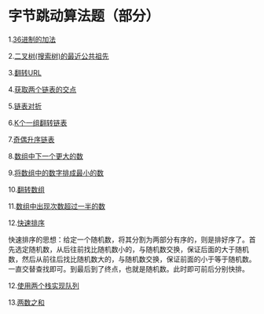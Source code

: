 # 字节跳动算法题（部分）
1.[36进制的加法](https://github.com/Aaron-cdx/swordoffer/blob/master/src/main/java/com/duanxi/byteDance/BaseAdditionOfThritySix.java "36进制的加法")

2.[二叉树(搜索树)的最近公共祖先](https://github.com/Aaron-cdx/swordoffer/blob/master/src/main/java/com/duanxi/byteDance/BaseAdditionOfThritySix.java "二叉树(搜索树)的最近公共祖先")

3.[翻转URL](https://github.com/Aaron-cdx/swordoffer/blob/master/src/main/java/com/duanxi/byteDance/ReverseURL.java "翻转URL")

4.[获取两个链表的交点](https://github.com/Aaron-cdx/swordoffer/blob/master/src/main/java/com/duanxi/byteDance/IntersectionOfTwoListNode.java "获取两个链表的交点")

5.[链表对折](https://github.com/Aaron-cdx/swordoffer/blob/master/src/main/java/com/duanxi/byteDance/FoldTheListNode.java  "链表对折")

6.[K个一组翻转链表](https://github.com/Aaron-cdx/swordoffer/blob/master/src/main/java/com/duanxi/byteDance/ReverseListNodeOfKGroup.java "K个一组翻转链表")

7.[奇偶升序链表](https://github.com/Aaron-cdx/swordoffer/blob/master/src/main/java/com/duanxi/byteDance/ParityAscendingLinkedList.java "奇偶升序链表")

8.[数组中下一个更大的数](https://github.com/Aaron-cdx/swordoffer/blob/master/src/main/java/com/duanxi/byteDance/NextGreaterElement.java "数组中下一个更大的数")

9.[将数组中的数字排成最小的数](https://github.com/Aaron-cdx/swordoffer/blob/master/src/main/java/com/duanxi/byteDance/ArrangeArrayGetMinNumber.java "将数组中的数字排成最小的数")

10.[翻转数组](https://github.com/Aaron-cdx/swordoffer/blob/master/src/main/java/com/duanxi/byteDance/RotateArrayWithTarget.java "翻转数组")

11.[数组中出现次数超过一半的数](https://github.com/Aaron-cdx/swordoffer/blob/master/src/main/java/com/duanxi/byteDance/MoreThanHalfNumber.java "数组中出现次数超过一半的数")

12.[快速排序](https://github.com/Aaron-cdx/swordoffer/blob/master/src/main/java/com/duanxi/byteDance/QuickSort.java "快速排序")

快速排序的思想：给定一个随机数，将其分割为两部分有序的，则是排好序了。首先选定随机数，从后往前找比随机数小的，与随机数交换，保证后面的大于随机数，然后从前往后找比随机数大的，与随机数交换，保证前面的小于等于随机数。一直交替查找即可。到最后到了终点，也就是随机数。此时即可前后分别快排。

12.[使用两个栈实现队列](https://github.com/Aaron-cdx/swordoffer/blob/master/src/main/java/com/duanxi/byteDance/TwoStackImplQueue.java "使用两个栈实现队列")

13.[两数之和]( "两数之和")